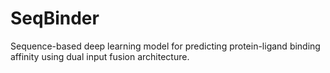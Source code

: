 # SeqBinder
Sequence-based deep learning model for predicting protein-ligand binding affinity using dual input fusion architecture.
